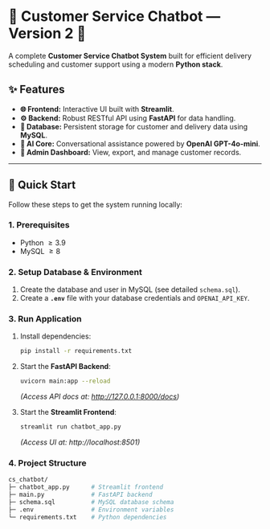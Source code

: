 # 🧠 Customer Service Chatbot — Version 2 🤖

A complete **Customer Service Chatbot System** built for efficient delivery scheduling and customer support using a modern **Python stack**.

## ✨ Features

* **🌐 Frontend:** Interactive UI built with **Streamlit**.
* **⚙️ Backend:** Robust RESTful API using **FastAPI** for data handling.
* **💾 Database:** Persistent storage for customer and delivery data using **MySQL**.
* **🧠 AI Core:** Conversational assistance powered by **OpenAI GPT-4o-mini**.
* **🔐 Admin Dashboard:** View, export, and manage customer records.

---

## 🚀 Quick Start

Follow these steps to get the system running locally:

### 1. Prerequisites

* Python $\ge 3.9$
* MySQL $\ge 8$

### 2. Setup Database & Environment

1.  Create the database and user in MySQL (see detailed `schema.sql`).
2.  Create a **`.env`** file with your database credentials and `OPENAI_API_KEY`.

### 3. Run Application

1.  Install dependencies:
    ```bash
    pip install -r requirements.txt
    ```
2.  Start the **FastAPI Backend**:
    ```bash
    uvicorn main:app --reload
    ```
    *(Access API docs at: http://127.0.0.1:8000/docs)*

3.  Start the **Streamlit Frontend**:
    ```bash
    streamlit run chatbot_app.py
    ```
    *(Access UI at: http://localhost:8501)*

### 4. Project Structure

```bash
cs_chatbot/
├─ chatbot_app.py      # Streamlit frontend
├─ main.py             # FastAPI backend
├─ schema.sql          # MySQL database schema
├─ .env                # Environment variables
└─ requirements.txt    # Python dependencies
